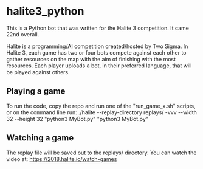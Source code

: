 # halite3_python
This is a Python bot that was written for the Halite 3 competition. It came 22nd overall.

Halite is a programming/AI competition created/hosted by Two Sigma.	In Halite 3, each game has two or four bots compete against each other to gather resources on the map with the aim of finishing with the most resources. Each player uploads a bot, in their preferred language, that will be played against others.

## Playing a game
To run the code, copy the repo and run one of the "run_game_x.sh" scripts, or on the command line run:
./halite --replay-directory replays/ -vvv --width 32 --height 32 "python3 MyBot.py" "python3 MyBot.py"

## Watching a game
The replay file will be saved out to the replays/ directory. You can watch the video at:
https://2018.halite.io/watch-games
